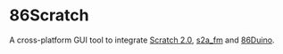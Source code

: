 # 86Scratch

A cross-platform GUI tool to integrate [Scratch 2.0](https://wiki.scratch.mit.edu/wiki/Scratch_2.0), [s2a_fm](https://github.com/MrYsLab/s2a_fm) and [86Duino](http://86duino.com/).
